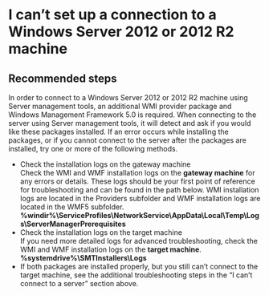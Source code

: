 <properties
	pageTitle="I can’t set up a connection to a Windows Server 2012 or 2012 R2 machine"
	description="I can't set up a Server management node connection to a Windows Server 2012 or 2012 R2 machine"
	service="microsoft.servermanagement"
	resource="nodes"
	authors="jol"
	displayOrder="2"
	selfHelpType="resource"
	supportTopicIds=""
	resourceTags=""
	productPesIds=""
	cloudEnvironments="public"
/>

# I can’t set up a connection to a Windows Server 2012 or 2012 R2 machine

## **Recommended steps**
In order to connect to a Windows Server 2012 or 2012 R2 machine using Server management tools, an additional WMI provider package and Windows Management Framework 5.0 is required. When connecting to the server using Server management tools, it will detect and ask if you would like these packages installed. If an error occurs while installing the packages, or if you cannot connect to the server after the packages are installed, try one or more of the following methods.

* Check the installation logs on the gateway machine<br>
Check the WMI and WMF installation logs on the **gateway machine** for any errors or details. These logs should be your first point of reference for troubleshooting and can be found in the path below. WMI installation logs are located in the Providers subfolder and WMF installation logs are located in the WMF5 subfolder.<br>
**%windir%\ServiceProfiles\NetworkService\AppData\Local\Temp\Logs\ServerManagerPrerequisites**
* Check the installation logs on the target machine<br>
If you need more detailed logs for advanced troubleshooting, check the WMI and WMF installation logs on the **target machine**.
**%systemdrive%\SMTInstallers\Logs**
* If both packages are installed properly, but you still can’t connect to the target machine, see the additional troubleshooting steps in the “I can’t connect to a server” section above.
